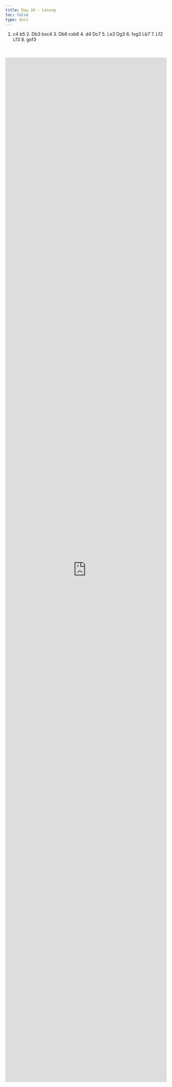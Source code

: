 ```yaml
---
title: Day 16 - Lösung  
toc: false
type: docs
---
```


1. c4 b5 2. Db3 bxc4 3. Db6 cxb6 4. d4 Dc7 5. Le3 Dg3 6. fxg3 Lb7 7. Lf2 Lf3 8. gxf3


<br>
<br>
<iframe 
    style="width: 100%; height: 80vh;" 
    src="https://lichess.org/study/embed/PrONOirR/VQxgsG0o" 
    frameborder="0">
</iframe> 
